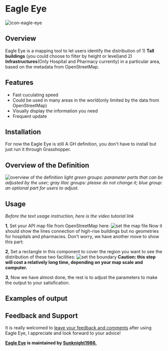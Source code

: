 # Eagle Eye
![icon-eagle-eye](https://user-images.githubusercontent.com/88772212/130043618-0f3d9ee4-57ff-43b3-9ee6-c0e91202c806.png)
## Overview 
Eagle Eye is a mapping tool to let users identify the distribution of 1) **Tall buildings** (you could choose to filter by height or level)and 2) **Infrastructures**(Only Hospital and Pharmacy currently) in a particular area, based on the metadata from OpenStreetMap.
## Features 
- Fast cuculating speed
- Could be used in many areas in the world(only limited by the data from OpenStreetMap)
- Visually display the information you need
- Frequent update
## Installation
For now the Eagle Eye is still A GH definition, you don't have to install but just run it through Grasshopper.
## Overview of the Definition
![overview of the definition](https://user-images.githubusercontent.com/88772212/130314660-cba453e5-da37-4c73-851d-7c779da1dae0.png)
*light green groups: parameter parts that can be adjusted by the user; gray lilac groups: please do not change it; blue group: an optional part for users to adjust.*
## Usage
*Before the text usage instruction, here is the video tutorial link*

**1**, Set your API map file from OpenStreetMap here:
![set the map file](https://user-images.githubusercontent.com/88772212/130316109-0482bb8c-5273-4f17-84a3-9e74f48e8576.png)
Now it should show the lines connection of high-rise buildings but no geometries for hospitals and pharmacies. Don't worry, we have another move to show this part:

**2**, Set a rectangle in this component to cover the region you want to see the distribution of these two facilities:
![set the boundary](https://user-images.githubusercontent.com/88772212/130316429-cbba50ee-8416-4fe3-abc4-26971d833792.png)
**Caution: this step will cost a relatively long time, depending on your map scale and computer.**

**3**, Now we have almost done, the rest is to adjust the parameters to make the output to your satisfication.
## Examples of output


## Feedback and Support
It is really welcomed to [leave your feedback and comments](https://github.com/Sunknight1986/Eagle-Eye/discussions) after using Eagle Eye, I appreciate and look forward to your advice!



**[Eagle Eye](https://github.com/Sunknight1986/Eagle-Eye) is maintained by [Sunknight1986.](https://github.com/Sunknight1986)**
